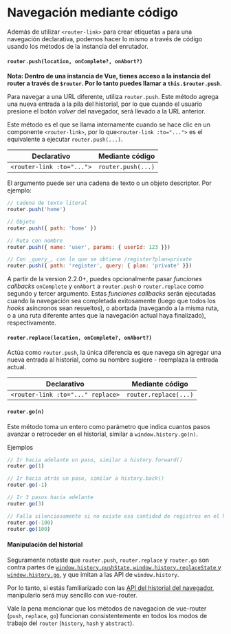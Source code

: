 # Navegación mediante código

Además de utilizar `<router-link>` para crear etiquetas `a` para una navegación declarativa, podemos hacer lo mismo a través de código usando los métodos de la instancia del enrutador.

#### `router.push(location, onComplete?, onAbort?)`

**Nota: Dentro de una instancia de Vue, tienes acceso a la instancia del router a través de `$router`. Por lo tanto puedes llamar a `this.$router.push`.**

Para navegar a una URL diferente, utiliza `router.push`. Este método agrega una nueva entrada a la pila del historial, por lo que cuando el usuario presione el botón _volver_ del navegador, será llevado a la URL anterior.

Este método es el que se llama internamente cuando se hace clic en un componente `<router-link>`, por lo que`<router-link :to="...">` es el equivalente a ejecutar `router.push(...)`.

| Declarativo | Mediante código |
|-------------|--------------|
| `<router-link :to="...">` | `router.push(...)` |

El argumento puede ser una cadena de texto o un objeto descriptor. Por ejemplo:

``` js
// cadena de texto literal
router.push('home')

// Objeto
router.push({ path: 'home' })

// Ruta con nombre
router.push({ name: 'user', params: { userId: 123 }})

// Con _query_, con lo que se obtiene /register?plan=private
router.push({ path: 'register', query: { plan: 'private' }})
```

A partir de la version 2.2.0+, puedes opcionalmente pasar _funciones callbacks_ `onComplete` y `onAbort` a `router.push` o `router.replace` como segundo y tercer argumento. Estas _funciones callbacks_ serán ejecutadas cuando la navegación sea completada exitosamente (luego que todos los _hooks_ asíncronos sean resueltos), o abortada (navegando a la misma ruta, o a una ruta diferente antes que la navegación actual haya finalizado), respectivamente.

#### `router.replace(location, onComplete?, onAbort?)`

Actúa como `router.push`, la única diferencia es que navega sin agregar una nueva entrada al historial, como su nombre sugiere - reemplaza la entrada actual.

| Declarativo | Mediante código |
|-------------|--------------|
| `<router-link :to="..." replace>` | `router.replace(...)` |


#### `router.go(n)`

Este método toma un entero como parámetro que indica cuantos pasos avanzar o retroceder en el historial, similar a `window.history.go(n)`.

Ejemplos

``` js
// Ir hacia adelante un paso, similar a history.forward()
router.go(1)

// Ir hacia atrás un paso, similar a history.back()
router.go(-1)

// Ir 3 pasos hacia adelante
router.go(3)

// Falla silenciosamente si no existe esa cantidad de registros en el historial
router.go(-100)
router.go(100)
```

#### Manipulación del historial

Seguramente notaste que `router.push`, `router.replace` y `router.go` son contra partes de [`window.history.pushState`, `window.history.replaceState` y `window.history.go`](https://developer.mozilla.org/en-US/docs/Web/API/History), y que imitan a las API de `window.history`.

Por lo tanto, si estás familiarizado con las [API del historial del navegador](https://developer.mozilla.org/en-US/docs/Web/API/History_API), manipularlo será muy sencillo con vue-router.

Vale la pena mencionar que los métodos de navegacion de vue-router (`push`, `replace`, `go`) funcionan consistentemente en todos los modos de trabajo del `router` (`history`, `hash` y `abstract`).
